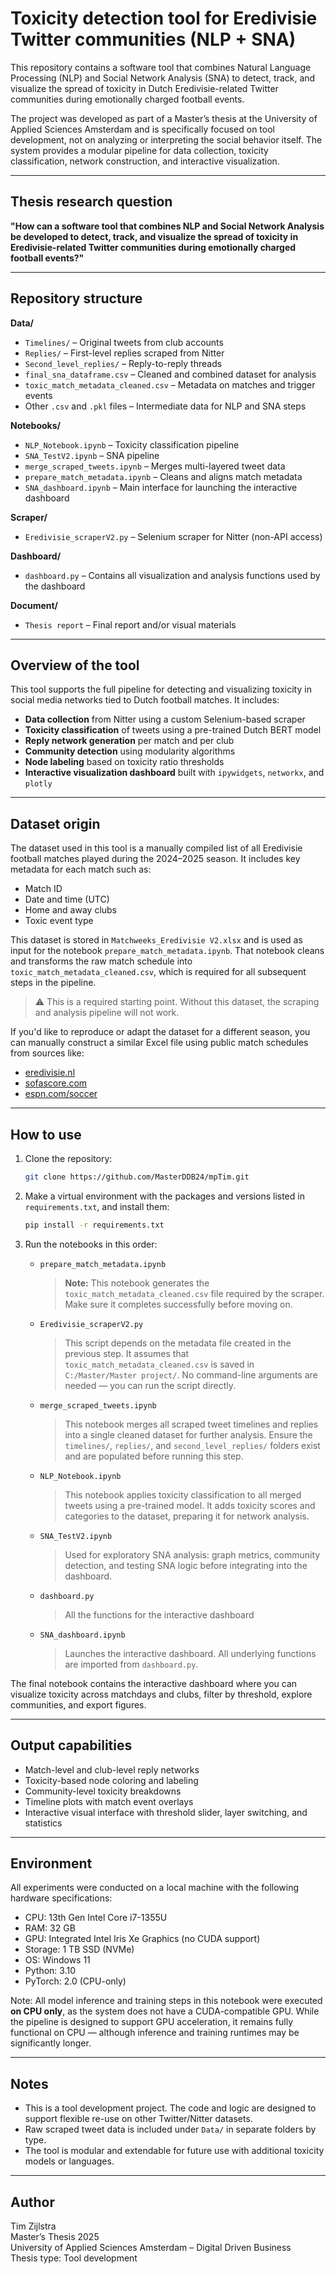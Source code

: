 # Toxicity detection tool for Eredivisie Twitter communities (NLP + SNA)

This repository contains a software tool that combines Natural Language Processing (NLP) and Social Network Analysis (SNA) to detect, track, and visualize the spread of toxicity in Dutch Eredivisie-related Twitter communities during emotionally charged football events.

The project was developed as part of a Master’s thesis at the University of Applied Sciences Amsterdam and is specifically focused on tool development, not on analyzing or interpreting the social behavior itself. The system provides a modular pipeline for data collection, toxicity classification, network construction, and interactive visualization.

---

## Thesis research question

**"How can a software tool that combines NLP and Social Network Analysis be developed to detect, track, and visualize the spread of toxicity in Eredivisie-related Twitter communities during emotionally charged football events?"**

---

## Repository structure

**Data/**
- `Timelines/` – Original tweets from club accounts
- `Replies/` – First-level replies scraped from Nitter
- `Second_level_replies/` – Reply-to-reply threads
- `final_sna_dataframe.csv` – Cleaned and combined dataset for analysis
- `toxic_match_metadata_cleaned.csv` – Metadata on matches and trigger events
- Other `.csv` and `.pkl` files – Intermediate data for NLP and SNA steps

**Notebooks/**
- `NLP_Notebook.ipynb` – Toxicity classification pipeline
- `SNA_TestV2.ipynb` – SNA pipeline 
- `merge_scraped_tweets.ipynb` – Merges multi-layered tweet data
- `prepare_match_metadata.ipynb` – Cleans and aligns match metadata
- `SNA_dashboard.ipynb` – Main interface for launching the interactive dashboard

**Scraper/**
- `Eredivisie_scraperV2.py` – Selenium scraper for Nitter (non-API access)

**Dashboard/**
- `dashboard.py` – Contains all visualization and analysis functions used by the dashboard

**Document/**
- `Thesis report` – Final report and/or visual materials

---

## Overview of the tool

This tool supports the full pipeline for detecting and visualizing toxicity in social media networks tied to Dutch football matches. It includes:

- **Data collection** from Nitter using a custom Selenium-based scraper
- **Toxicity classification** of tweets using a pre-trained Dutch BERT model
- **Reply network generation** per match and per club
- **Community detection** using modularity algorithms
- **Node labeling** based on toxicity ratio thresholds
- **Interactive visualization dashboard** built with `ipywidgets`, `networkx`, and `plotly`

---

## Dataset origin

The dataset used in this tool is a manually compiled list of all Eredivisie football matches played during the 2024–2025 season. It includes key metadata for each match such as:

- Match ID
- Date and time (UTC)
- Home and away clubs
- Toxic event type

This dataset is stored in `Matchweeks_Eredivisie V2.xlsx` and is used as input for the notebook `prepare_match_metadata.ipynb`. That notebook cleans and transforms the raw match schedule into `toxic_match_metadata_cleaned.csv`, which is required for all subsequent steps in the pipeline.

> ⚠️ This is a required starting point. Without this dataset, the scraping and analysis pipeline will not work.

If you'd like to reproduce or adapt the dataset for a different season, you can manually construct a similar Excel file using public match schedules from sources like:
- [eredivisie.nl](https://eredivisie.nl)
- [sofascore.com](https://www.sofascore.com/)
- [espn.com/soccer](https://www.espn.com/soccer/)

---

## How to use

1. Clone the repository:
   ```bash
   git clone https://github.com/MasterDDB24/mpTim.git

2. Make a virtual environment with the packages and versions listed in `requirements.txt`, and install them:
   ```bash
   pip install -r requirements.txt

3. Run the notebooks in this order:
   - `prepare_match_metadata.ipynb`  
     > **Note:** This notebook generates the `toxic_match_metadata_cleaned.csv` file required by the scraper. Make sure it completes successfully before moving on.
   
   - `Eredivisie_scraperV2.py`  
     > This script depends on the metadata file created in the previous step. It assumes that `toxic_match_metadata_cleaned.csv` is saved in `C:/Master/Master project/`. No command-line arguments are needed — you can run the script directly.
   
   - `merge_scraped_tweets.ipynb`  
     > This notebook merges all scraped tweet timelines and replies into a single cleaned dataset for further analysis. Ensure the `timelines/`, `replies/`, and `second_level_replies/` folders exist and are populated before running this step.
   
   - `NLP_Notebook.ipynb`  
     > This notebook applies toxicity classification to all merged tweets using a pre-trained model. It adds toxicity scores and categories to the dataset, preparing it for network analysis.
   
   - `SNA_TestV2.ipynb`  
     > Used for exploratory SNA analysis: graph metrics, community detection, and testing SNA logic before integrating into the dashboard.

   - `dashboard.py`  
     > All the functions for the interactive dashboard

   - `SNA_dashboard.ipynb`  
     > Launches the interactive dashboard. All underlying functions are imported from `dashboard.py`.

The final notebook contains the interactive dashboard where you can visualize toxicity across matchdays and clubs, filter by threshold, explore communities, and export figures.

---

## Output capabilities

- Match-level and club-level reply networks
- Toxicity-based node coloring and labeling
- Community-level toxicity breakdowns
- Timeline plots with match event overlays
- Interactive visual interface with threshold slider, layer switching, and statistics

---

## Environment

All experiments were conducted on a local machine with the following hardware specifications:

- CPU: 13th Gen Intel Core i7-1355U
- RAM: 32 GB
- GPU: Integrated Intel Iris Xe Graphics (no CUDA support)
- Storage: 1 TB SSD (NVMe)
- OS: Windows 11
- Python: 3.10
- PyTorch: 2.0 (CPU-only)

Note: All model inference and training steps in this notebook were executed **on CPU only**, as the system does not have a CUDA-compatible GPU. While the pipeline is designed to support GPU acceleration, it remains fully functional on CPU — although inference and training runtimes may be significantly longer.

---

## Notes

- This is a tool development project. The code and logic are designed to support flexible re-use on other Twitter/Nitter datasets.
- Raw scraped tweet data is included under `Data/` in separate folders by type.
- The tool is modular and extendable for future use with additional toxicity models or languages.

---

## Author

Tim Zijlstra  
Master’s Thesis 2025  
University of Applied Sciences Amsterdam – Digital Driven Business  
Thesis type: Tool development
